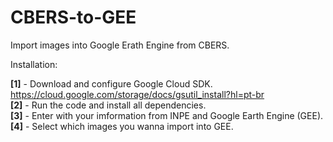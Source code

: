 # CBERS-to-GEE
Import images into Google Erath Engine from CBERS.

Installation:

<b>[1]</b> - Download and configure Google Cloud SDK. https://cloud.google.com/storage/docs/gsutil_install?hl=pt-br <br>
<b>[2]</b> - Run the code and install all dependencies. <br>
<b>[3]</b> - Enter with your imformation from INPE and Google Earth Engine (GEE). <br>
<b>[4]</b> - Select which images you wanna import into GEE. <br>
